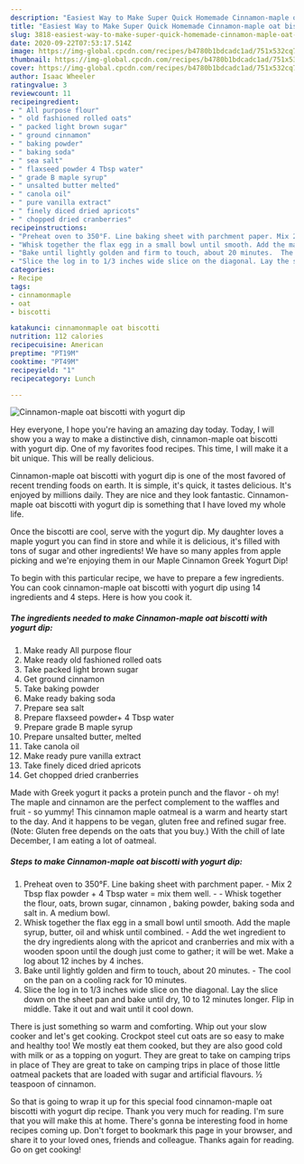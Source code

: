 ```yaml
---
description: "Easiest Way to Make Super Quick Homemade Cinnamon-maple oat biscotti with yogurt dip"
title: "Easiest Way to Make Super Quick Homemade Cinnamon-maple oat biscotti with yogurt dip"
slug: 3818-easiest-way-to-make-super-quick-homemade-cinnamon-maple-oat-biscotti-with-yogurt-dip
date: 2020-09-22T07:53:17.514Z
image: https://img-global.cpcdn.com/recipes/b4780b1bdcadc1ad/751x532cq70/cinnamon-maple-oat-biscotti-with-yogurt-dip-recipe-main-photo.jpg
thumbnail: https://img-global.cpcdn.com/recipes/b4780b1bdcadc1ad/751x532cq70/cinnamon-maple-oat-biscotti-with-yogurt-dip-recipe-main-photo.jpg
cover: https://img-global.cpcdn.com/recipes/b4780b1bdcadc1ad/751x532cq70/cinnamon-maple-oat-biscotti-with-yogurt-dip-recipe-main-photo.jpg
author: Isaac Wheeler
ratingvalue: 3
reviewcount: 11
recipeingredient:
- " All purpose flour"
- " old fashioned rolled oats"
- " packed light brown sugar"
- " ground cinnamon"
- " baking powder"
- " baking soda"
- " sea salt"
- " flaxseed powder 4 Tbsp water"
- " grade B maple syrup"
- " unsalted butter melted"
- " canola oil"
- " pure vanilla extract"
- " finely diced dried apricots"
- " chopped dried cranberries"
recipeinstructions:
- "Preheat oven to 350°F. Line baking sheet with parchment paper. Mix 2 Tbsp flax powder + 4 Tbsp water = mix them well.  Whisk together the flour, oats, brown sugar, cinnamon , baking powder, baking soda and salt in. A medium bowl."
- "Whisk together the flax egg in a small bowl until smooth. Add the maple syrup, butter, oil and whisk until combined.  Add the wet ingredient to the dry ingredients along with the apricot and cranberries and mix with a wooden spoon until the dough just come to gather; it will be wet. Make a log about 12 inches  by 4 inches."
- "Bake until lightly golden and firm to touch, about 20 minutes.  The cool on the pan on a cooling rack for 10 minutes."
- "Slice the log in to 1/3 inches wide slice on the diagonal. Lay the slice down on the sheet pan and bake until dry, 10 to 12 minutes longer. Flip in middle. Take it out and wait until it cool down."
categories:
- Recipe
tags:
- cinnamonmaple
- oat
- biscotti

katakunci: cinnamonmaple oat biscotti 
nutrition: 112 calories
recipecuisine: American
preptime: "PT19M"
cooktime: "PT49M"
recipeyield: "1"
recipecategory: Lunch

---
```



![Cinnamon-maple oat biscotti with yogurt dip](https://img-global.cpcdn.com/recipes/b4780b1bdcadc1ad/751x532cq70/cinnamon-maple-oat-biscotti-with-yogurt-dip-recipe-main-photo.jpg)

Hey everyone, I hope you're having an amazing day today. Today, I will show you a way to make a distinctive dish, cinnamon-maple oat biscotti with yogurt dip. One of my favorites food recipes. This time, I will make it a bit unique. This will be really delicious.

Cinnamon-maple oat biscotti with yogurt dip is one of the most favored of recent trending foods on earth. It is simple, it's quick, it tastes delicious. It's enjoyed by millions daily. They are nice and they look fantastic. Cinnamon-maple oat biscotti with yogurt dip is something that I have loved my whole life.

Once the biscotti are cool, serve with the yogurt dip. My daughter loves a maple yogurt you can find in store and while it is delicious, it&#39;s filled with tons of sugar and other ingredients! We have so many apples from apple picking and we&#39;re enjoying them in our Maple Cinnamon Greek Yogurt Dip!


To begin with this particular recipe, we have to prepare a few ingredients. You can cook cinnamon-maple oat biscotti with yogurt dip using 14 ingredients and 4 steps. Here is how you cook it.

<!--inarticleads1-->

##### The ingredients needed to make Cinnamon-maple oat biscotti with yogurt dip:

1. Make ready  All purpose flour
1. Make ready  old fashioned rolled oats
1. Take  packed light brown sugar
1. Get  ground cinnamon
1. Take  baking powder
1. Make ready  baking soda
1. Prepare  sea salt
1. Prepare  flaxseed powder+ 4 Tbsp water
1. Prepare  grade B maple syrup
1. Prepare  unsalted butter, melted
1. Take  canola oil
1. Make ready  pure vanilla extract
1. Take  finely diced dried apricots
1. Get  chopped dried cranberries


Made with Greek yogurt it packs a protein punch and the flavor - oh my! The maple and cinnamon are the perfect complement to the waffles and fruit - so yummy! This cinnamon maple oatmeal is a warm and hearty start to the day. And it happens to be vegan, gluten free and refined sugar free. (Note: Gluten free depends on the oats that you buy.) With the chill of late December, I am eating a lot of oatmeal. 

<!--inarticleads2-->

##### Steps to make Cinnamon-maple oat biscotti with yogurt dip:

1. Preheat oven to 350°F. Line baking sheet with parchment paper. - Mix 2 Tbsp flax powder + 4 Tbsp water = mix them well. -  - Whisk together the flour, oats, brown sugar, cinnamon , baking powder, baking soda and salt in. A medium bowl.
1. Whisk together the flax egg in a small bowl until smooth. Add the maple syrup, butter, oil and whisk until combined.  - Add the wet ingredient to the dry ingredients along with the apricot and cranberries and mix with a wooden spoon until the dough just come to gather; it will be wet. Make a log about 12 inches  by 4 inches.
1. Bake until lightly golden and firm to touch, about 20 minutes.  - The cool on the pan on a cooling rack for 10 minutes.
1. Slice the log in to 1/3 inches wide slice on the diagonal. Lay the slice down on the sheet pan and bake until dry, 10 to 12 minutes longer. Flip in middle. Take it out and wait until it cool down.


There is just something so warm and comforting. Whip out your slow cooker and let&#39;s get cooking. Crockpot steel cut oats are so easy to make and healthy too! We mostly eat them cooked, but they are also good cold with milk or as a topping on yogurt. They are great to take on camping trips in place of They are great to take on camping trips in place of those little oatmeal packets that are loaded with sugar and artificial flavours. ½ teaspoon of cinnamon. 

So that is going to wrap it up for this special food cinnamon-maple oat biscotti with yogurt dip recipe. Thank you very much for reading. I'm sure that you will make this at home. There's gonna be interesting food in home recipes coming up. Don't forget to bookmark this page in your browser, and share it to your loved ones, friends and colleague. Thanks again for reading. Go on get cooking!
